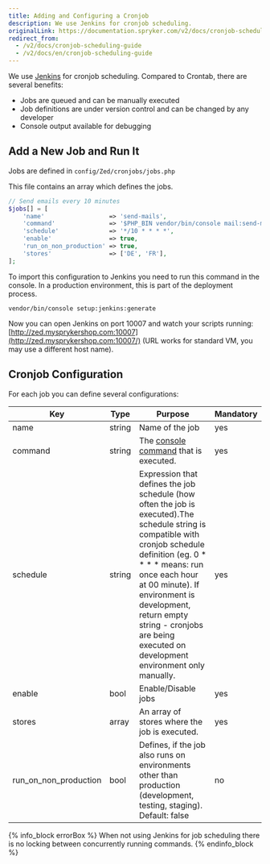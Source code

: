 ```yaml
---
title: Adding and Configuring a Cronjob
description: We use Jenkins for cronjob scheduling.
originalLink: https://documentation.spryker.com/v2/docs/cronjob-scheduling-guide
redirect_from:
  - /v2/docs/cronjob-scheduling-guide
  - /v2/docs/en/cronjob-scheduling-guide
---
```


<!--Used to be: http://spryker.github.io/development-guide/reference/cronjob-scheduling/-->

We use [Jenkins](https://jenkins-ci.org/) for cronjob scheduling. Compared to Crontab, there are several benefits:

* Jobs are queued and can be manually executed
* Job definitions are under version control and can be changed by any developer
* Console output available for debugging

## Add a New Job and Run It

Jobs are defined in `config/Zed/cronjobs/jobs.php`

This file contains an array which defines the jobs.

```PHP
// Send emails every 10 minutes
$jobs[] = [
    'name'                  => 'send-mails',
    'command'               => '$PHP_BIN vendor/bin/console mail:send-mail',
    'schedule'              => '*/10 * * * *',
    'enable'                => true,
    'run_on_non_production' => true,
    'stores'                => ['DE', 'FR'],
];
```

To import this configuration to Jenkins you need to run this command in the console. In a production environment, this is part of the deployment process.

`vendor/bin/console setup:jenkins:generate`

Now you can open Jenkins on port 10007 and watch your scripts running: [http://zed.mysprykershop.com:10007](http://zed.mysprykershop.com:10007/) (URL works for standard VM, you may use a different host name).

## Cronjob Configuration

For each job you can define several configurations:

| Key                   | Type   | Purpose                                                      | Mandatory |
| --------------------- | ------ | ------------------------------------------------------------ | --------- |
| name                  | string | Name of the job                                              | yes       |
| command               | string | The [console command](/docs/scos/dev/developer-guides/201903.0/development-guide/back-end/data-manipulation/data-enrichment/console-commands/implementing-a-new-console-command.html) that is executed. | yes       |
| schedule              | string | Expression that defines the job schedule (how often the job is executed).The schedule string is compatible with cronjob schedule definition (eg. 0 * * * * means: run once each hour at 00 minute). If environment is development, return empty string - cronjobs are being executed on development environment only manually. | yes       |
| enable                | bool   | Enable/Disable jobs                                          | yes       |
| stores                | array  | An array of stores where the job is executed.                | yes       |
| run_on_non_production | bool   | Defines, if the job also runs on environments other than production (development, testing, staging). Default: false | no        |

{% info_block errorBox %}
When not using Jenkins for job scheduling there is no locking between concurrently running commands.
{% endinfo_block %}
